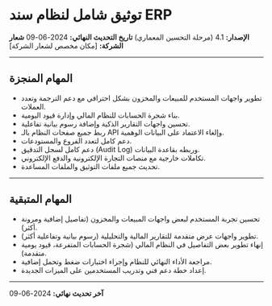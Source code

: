 # توثيق شامل لنظام سند ERP

**الإصدار:** 4.1 (مرحلة التحسين المعماري)
**تاريخ التحديث النهائي:** 2024-06-09
**شعار الشركة:** [مكان مخصص لشعار الشركة]

---

## المهام المنجزة

- تطوير واجهات المستخدم للمبيعات والمخزون بشكل احترافي مع دعم الترجمة وتعدد العملات.
- بناء شجرة الحسابات للنظام المالي وإدارة قيود اليومية.
- تحسين واجهات التقارير الذكية وإضافة رسوم بيانية تفاعلية.
- ربط جميع صفحات النظام بالـ API وإلغاء الاعتماد على البيانات الوهمية.
- دعم كامل لتعدد الفروع والمستودعات.
- دعم كامل لسجل التدقيق (Audit Log) وربطه بقاعدة البيانات.
- تكاملات خارجية مع منصات التجارة الإلكترونية والدفع الإلكتروني.
- تحديث جميع ملفات التوثيق والملفات المساعدة.

---

## المهام المتبقية

- تحسين تجربة المستخدم لبعض واجهات المبيعات والمخزون (تفاصيل إضافية ومرونة أكثر).
- تطوير واجهات عرض متقدمة للتقارير المالية والتحليلية (رسوم بيانية وتفاعلية أكثر).
- إنهاء تطوير بعض التفاصيل في النظام المالي (شجرة الحسابات المتفرعة، قيود يومية متقدمة).
- مراجعة الأداء النهائي للنظام وإجراء اختبارات ضغط وتحمل إضافية.
- إعداد خطة دعم فني وتدريب المستخدمين على الميزات الجديدة.

---

**آخر تحديث نهائي:** 2024-06-09
